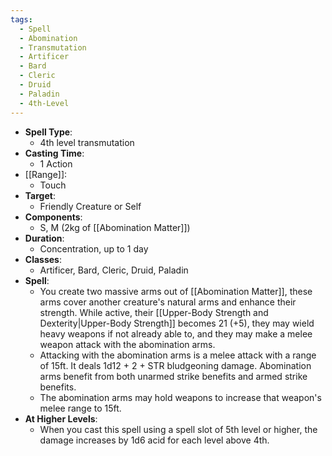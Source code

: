 ```yaml
---
tags:
  - Spell
  - Abomination
  - Transmutation
  - Artificer
  - Bard
  - Cleric
  - Druid
  - Paladin
  - 4th-Level
---
```

- **Spell Type**:
	- 4th level transmutation
- **Casting Time**:
	- 1 Action
- [[Range]]:
	- Touch
- **Target**:
	- Friendly Creature or Self
- **Components**:
	- S, M (2kg of [[Abomination Matter]])
- **Duration**:
	- Concentration, up to 1 day
- **Classes**:
	- Artificer, Bard, Cleric, Druid, Paladin
- **Spell**:
	- You create two massive arms out of [[Abomination Matter]], these arms cover another creature's natural arms and enhance their strength. While active, their [[Upper-Body Strength and Dexterity|Upper-Body Strength]] becomes 21 (+5), they may wield heavy weapons if not already able to, and they may make a melee weapon attack with the abomination arms.
	- Attacking with the abomination arms is a melee attack with a range of 15ft. It deals 1d12 + 2  + STR bludgeoning damage. Abomination arms benefit from both unarmed strike benefits and armed strike benefits. 
	- The abomination arms may hold weapons to increase that weapon's melee range to 15ft.
- **At Higher Levels**:
	- When you cast this spell using a spell slot of 5th level or higher, the damage increases by 1d6 acid for each level above 4th.
